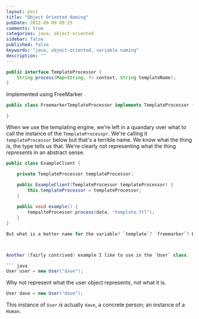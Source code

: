 ```yaml
---
layout: post
title: "Object Oriented Naming"
pubDate: 2012-08-09 09:25
comments: true
categories: java, object-oriented
sidebar: false
published: false
keywords: "java, object-oriented, variable naming"
description: ""
---
```


``` java
public interface TemplateProcessor {
    String process(Map<String, ?> context, String templateName);
}
```

Implemented using FreeMarker

``` java
public class FreemarkerTemplateProcessor implements TemplateProcessor {

}
```

When we use the templating engine, we're left in a quandary over what to call the instance of the `TemplateProcesspr`. We're calling it `templateProcessor` below but that's a terrible name. We know what the thing _is_, the type tells us that. We're clearly not representing what the thing _represents_ in an abstract sense.

``` java
public class ExampleClient {

	private TemplateProcessor templateProcessor;

	public ExampleClient(TemplateProcessor templateProcessor) {
		this.templateProcessor = templateProcessor;
	}
	
	public void example() {
		tempalteProcesser.process(data, "template.ftl");
	}
}

But what is a better name for the variable? `template`? `freemarker`? Both are better in the sense that the variable name represents what the thing actually represents not what it is. `tempalte` hints at something more as the second parameter is the actual "tempalte". `freemarker` isn't great becuase the `TemplateProcessor` could be anything, we could swap it out for Velocity for example.



Another (fairly contrived) example I like to use in the `User` class.  

``` java
User user = new User("dave");
```

Why not represent what the user object represents, not what it is.

``` java
User dave = new User("dave");
```

This instance of `User` _is_ actually `dave`, a concrete person; an instance of a `Human`.